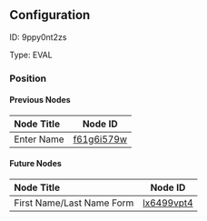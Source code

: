 # <nil>
## Configuration
ID:  9ppy0nt2zs

Type: EVAL 








### Position

#### Previous Nodes
| Node Title | Node ID |
| :------------- | ------------ |
| Enter Name | [f61g6i579w](./f61g6i579w.md) | 
 
 #### Future Nodes
| Node Title | Node ID |
| :------------- | ------------ |
| First Name/Last Name Form |[lx6499vpt4](./lx6499vpt4.md) | 